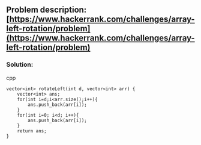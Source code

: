 ## Problem description:  [https://www.hackerrank.com/challenges/array-left-rotation/problem](https://www.hackerrank.com/challenges/array-left-rotation/problem)

### Solution:

cpp
```
vector<int> rotateLeft(int d, vector<int> arr) {
    vector<int> ans;
    for(int i=d;i<arr.size();i++){
        ans.push_back(arr[i]);
    }
    for(int i=0; i<d; i++){
        ans.push_back(arr[i]);
    }
    return ans;
}
```
